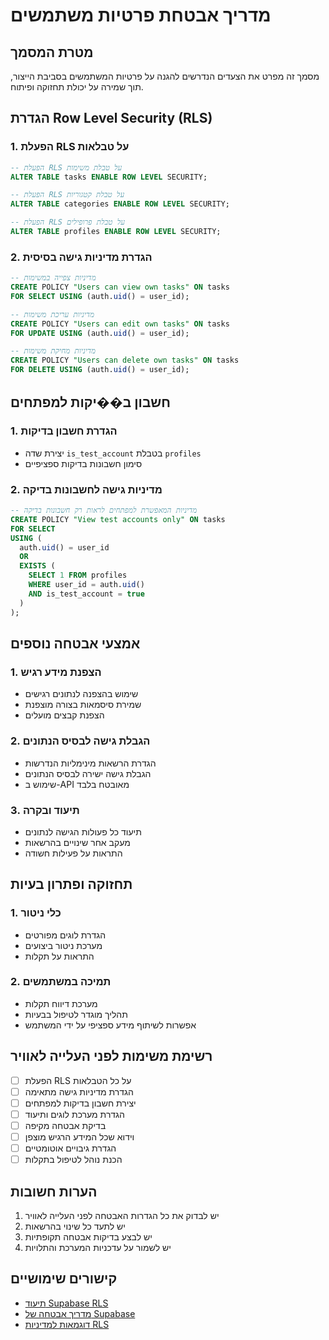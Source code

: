 # מדריך אבטחת פרטיות משתמשים

## מטרת המסמך
מסמך זה מפרט את הצעדים הנדרשים להגנה על פרטיות המשתמשים בסביבת הייצור, תוך שמירה על יכולת תחזוקה ופיתוח.

## הגדרת Row Level Security (RLS)

### 1. הפעלת RLS על טבלאות
```sql
-- הפעלת RLS על טבלת משימות
ALTER TABLE tasks ENABLE ROW LEVEL SECURITY;

-- הפעלת RLS על טבלת קטגוריות
ALTER TABLE categories ENABLE ROW LEVEL SECURITY;

-- הפעלת RLS על טבלת פרופילים
ALTER TABLE profiles ENABLE ROW LEVEL SECURITY;
```

### 2. הגדרת מדיניות גישה בסיסית
```sql
-- מדיניות צפייה במשימות
CREATE POLICY "Users can view own tasks" ON tasks
FOR SELECT USING (auth.uid() = user_id);

-- מדיניות עריכת משימות
CREATE POLICY "Users can edit own tasks" ON tasks
FOR UPDATE USING (auth.uid() = user_id);

-- מדיניות מחיקת משימות
CREATE POLICY "Users can delete own tasks" ON tasks
FOR DELETE USING (auth.uid() = user_id);
```

## חשבון ב��יקות למפתחים

### 1. הגדרת חשבון בדיקות
- יצירת שדה `is_test_account` בטבלת `profiles`
- סימון חשבונות בדיקות ספציפיים

### 2. מדיניות גישה לחשבונות בדיקה
```sql
-- מדיניות המאפשרת למפתחים לראות רק חשבונות בדיקה
CREATE POLICY "View test accounts only" ON tasks
FOR SELECT
USING (
  auth.uid() = user_id 
  OR 
  EXISTS (
    SELECT 1 FROM profiles 
    WHERE user_id = auth.uid() 
    AND is_test_account = true
  )
);
```

## אמצעי אבטחה נוספים

### 1. הצפנת מידע רגיש
- שימוש בהצפנה לנתונים רגישים
- שמירת סיסמאות בצורה מוצפנת
- הצפנת קבצים מועלים

### 2. הגבלת גישה לבסיס הנתונים
- הגדרת הרשאות מינימליות הנדרשות
- הגבלת גישה ישירה לבסיס הנתונים
- שימוש ב-API מאובטח בלבד

### 3. תיעוד ובקרה
- תיעוד כל פעולות הגישה לנתונים
- מעקב אחר שינויים בהרשאות
- התראות על פעילות חשודה

## תחזוקה ופתרון בעיות

### 1. כלי ניטור
- הגדרת לוגים מפורטים
- מערכת ניטור ביצועים
- התראות על תקלות

### 2. תמיכה במשתמשים
- מערכת דיווח תקלות
- תהליך מוגדר לטיפול בבעיות
- אפשרות לשיתוף מידע ספציפי על ידי המשתמש

## רשימת משימות לפני העלייה לאוויר
- [ ] הפעלת RLS על כל הטבלאות
- [ ] הגדרת מדיניות גישה מתאימה
- [ ] יצירת חשבון בדיקות למפתחים
- [ ] הגדרת מערכת לוגים ותיעוד
- [ ] בדיקת אבטחה מקיפה
- [ ] וידוא שכל המידע הרגיש מוצפן
- [ ] הגדרת גיבויים אוטומטיים
- [ ] הכנת נוהל לטיפול בתקלות

## הערות חשובות
1. יש לבדוק את כל הגדרות האבטחה לפני העלייה לאוויר
2. יש לתעד כל שינוי בהרשאות
3. יש לבצע בדיקות אבטחה תקופתיות
4. יש לשמור על עדכניות המערכת והתלויות

## קישורים שימושיים
- [תיעוד Supabase RLS](https://supabase.com/docs/guides/auth/row-level-security)
- [מדריך אבטחה של Supabase](https://supabase.com/docs/guides/auth/overview)
- [דוגמאות למדיניות RLS](https://supabase.com/docs/guides/auth/row-level-security#policies) 
